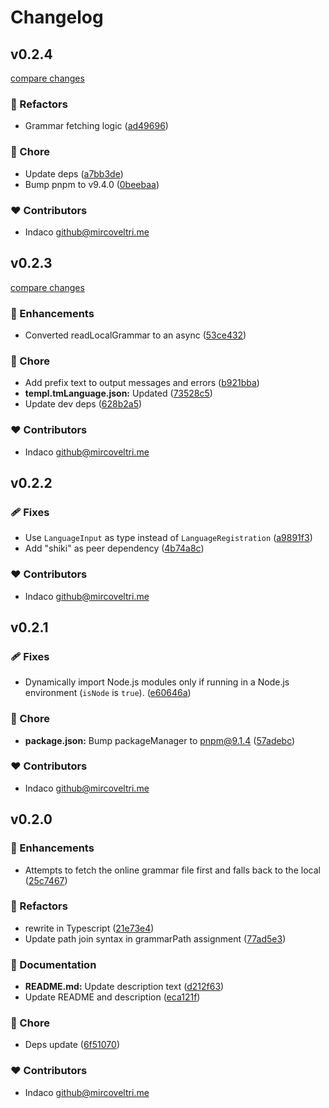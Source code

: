 # Changelog

## v0.2.4

[compare changes](https://github.com/indaco/shiki-templ/compare/v0.2.3...v0.2.4)

### 💅 Refactors

- Grammar fetching logic ([ad49696](https://github.com/indaco/shiki-templ/commit/ad49696))

### 🏡 Chore

- Update deps ([a7bb3de](https://github.com/indaco/shiki-templ/commit/a7bb3de))
- Bump pnpm to v9.4.0 ([0beebaa](https://github.com/indaco/shiki-templ/commit/0beebaa))

### ❤️ Contributors

- Indaco <github@mircoveltri.me>

## v0.2.3

[compare changes](https://github.com/indaco/shiki-templ/compare/v0.2.2...v0.2.3)

### 🚀 Enhancements

- Converted readLocalGrammar to an async ([53ce432](https://github.com/indaco/shiki-templ/commit/53ce432))

### 🏡 Chore

- Add prefix text to output messages and errors ([b921bba](https://github.com/indaco/shiki-templ/commit/b921bba))
- **templ.tmLanguage.json:** Updated ([73528c5](https://github.com/indaco/shiki-templ/commit/73528c5))
- Update dev deps ([628b2a5](https://github.com/indaco/shiki-templ/commit/628b2a5))

### ❤️ Contributors

- Indaco <github@mircoveltri.me>

## v0.2.2

### 🩹 Fixes

- Use `LanguageInput` as type instead of `LanguageRegistration` ([a9891f3](https://github.com/indaco/shiki-templ/commit/a9891f3))
- Add "shiki" as peer dependency ([4b74a8c](https://github.com/indaco/shiki-templ/commit/4b74a8c))

### ❤️ Contributors

- Indaco <github@mircoveltri.me>

## v0.2.1

### 🩹 Fixes

- Dynamically import Node.js modules only if running in a Node.js environment (`isNode` is `true`). ([e60646a](https://github.com/indaco/shiki-templ/commit/e60646a))

### 🏡 Chore

- **package.json:** Bump packageManager to pnpm@9.1.4 ([57adebc](https://github.com/indaco/shiki-templ/commit/57adebc))

### ❤️ Contributors

- Indaco <github@mircoveltri.me>

## v0.2.0

### 🚀 Enhancements

- Attempts to fetch the online grammar file first and falls back to the local ([25c7467](https://github.com/indaco/shiki-templ/commit/25c7467))

### 💅 Refactors

- rewrite in Typescript ([21e73e4](https://github.com/indaco/shiki-templ/commit/21e73e4))
- Update path join syntax in grammarPath assignment ([77ad5e3](https://github.com/indaco/shiki-templ/commit/77ad5e3))

### 📖 Documentation

- **README.md:** Update description text ([d212f63](https://github.com/indaco/shiki-templ/commit/d212f63))
- Update README and description ([eca121f](https://github.com/indaco/shiki-templ/commit/eca121f))

### 🏡 Chore

- Deps update ([6f51070](https://github.com/indaco/shiki-templ/commit/6f51070))

### ❤️ Contributors

- Indaco <github@mircoveltri.me>
